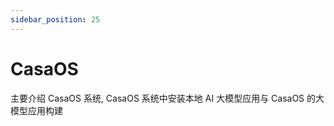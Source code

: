 ```yaml
---
sidebar_position: 25
---
```


# CasaOS

主要介绍 CasaOS 系统, CasaOS 系统中安装本地 AI 大模型应用与 CasaOS 的大模型应用构建 

<DocCardList />
